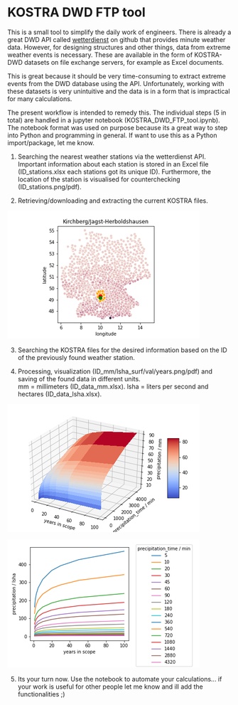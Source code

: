 # KOSTRA DWD FTP tool

This is a small tool to simplify the daily work of engineers. There is already a great DWD API called [wetterdienst](https://github.com/earthobservations/wetterdienst) on github that provides minute weather data. However, for designing structures and other things, data from extreme weather events is necessary. These are available in the form of KOSTRA-DWD datasets on file exchange servers, for example as Excel documents.

This is great because it should be very time-consuming to extract extreme events from the DWD database using the API. Unfortunately, working with these datasets is very unintuitive and the data is in a form that is impractical for many calculations.

The present workflow is intended to remedy this. The individual steps (5 in total) are handled in a jupyter notebook (KOSTRA_DWD_FTP_tool.ipynb). The notebook format was used on purpose because its a great way to step into Python and programming in general. If want to use this as a Python import/package, let me know.

1) Searching the nearest weather stations via the wetterdienst API. Important information about each station is stored in an Excel file (ID_stations.xlsx each stations got its unique ID). Furthermore, the location of the station is visualised for counterchecking (ID_stations.png/pdf).

2) Retrieving/downloading and extracting the current KOSTRA files.


![ ](02575_stations.png)

3) Searching the KOSTRA files for the desired information based on the ID of the previously found weather station.

4) Processing, visualization (ID_mm/lsha_surf/val/years.png/pdf) and saving of the found data in different units.<br /> mm = millimeters (ID_data_mm.xlsx). lsha = liters per second and hectares (ID_data_lsha.xlsx). 


![](02575_mm_surf.png)


![](02575_lsha_years.png)

5) Its your turn now. Use the notebook to automate your calculations... if your work is useful for other people let me know and ill add the functionalities ;)

